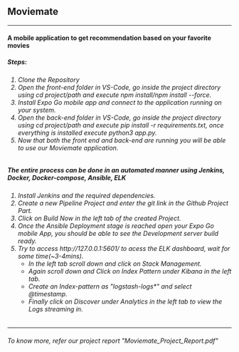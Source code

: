 <h2>M o v i e m a t e </h2><hr>
<h4>A mobile application to get recommendation based on your favorite movies </h4>

<h5>Steps:</h5>
<h6>
  <ol>
  <li>Clone the Repository</li> 
   <li>Open the front-end folder in VS-Code, go inside the project directory using cd project/path
   and execute npm install/npm install --force.</li>
   <li>Install Expo Go mobile app and connect to the application running on your system.</li>
   <li>Open the back-end folder in VS-Code, go inside the project directory using cd project/path
   and execute pip install -r requirements.txt, once everything is installed execute python3 app.py.</li>
   <li>Now that both the front end and back-end are running you will be able to use our Moviemate application.</li>
  
</ol>
</h6>



<h5> The entire process can be done in an automated manner using Jenkins, Docker, Docker-compose, Ansible, ELK </h5>
<h6>
  <ol>
  <li>Install Jenkins and the required dependencies.</li>
  <li>Create a new Pipeline Project and enter the git link in the Github Project Part.</li>
  <li>Click on Build Now in the left tab of the created Project.</li>
  <li>Once the Ansible Deployment stage is reached open your Expo Go mobile App, you should be able to see the
   Development server build ready.</li>
  <li>Try to access http://127.0.0.1:5601/ to acess the ELK dashboard, wait for some time(~3-4mins).
    <ul>
      <li>In the left tab scroll down and click on Stack Management.</li>
      <li>Again scroll down and Click on Index Pattern under Kibana in the left tab.</li>
      <li>Create an Index-pattern as "logstash-logs*" and select @timestamp.</li>
      <li>Finally click on Discover under Analytics in the left tab to view the Logs streaming in.</li>
    </ul>
  </li>
</ol>
</h6>
<hr>
<h6>To know more, refer our project report "Moviemate_Project_Report.pdf"</h6>

 
 
